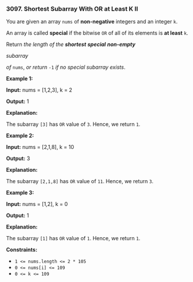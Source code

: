 ### 3097\. Shortest Subarray With OR at Least K II

You are given an array `nums` of **non-negative** integers and an integer `k`.

An array is called **special** if the bitwise `OR` of all of its elements is **at least** `k`.

Return _the length of the **shortest** **special** **non-empty**_

_subarray_

_of_ `nums`, _or return_ `-1` _if no special subarray exists_.

**Example 1:**

**Input:** nums = \[1,2,3\], k = 2

**Output:** 1

**Explanation:**

The subarray `[3]` has `OR` value of `3`. Hence, we return `1`.

**Example 2:**

**Input:** nums = \[2,1,8\], k = 10

**Output:** 3

**Explanation:**

The subarray `[2,1,8]` has `OR` value of `11`. Hence, we return `3`.

**Example 3:**

**Input:** nums = \[1,2\], k = 0

**Output:** 1

**Explanation:**

The subarray `[1]` has `OR` value of `1`. Hence, we return `1`.

**Constraints:**

*   `1 <= nums.length <= 2 * 105`
*   `0 <= nums[i] <= 109`
*   `0 <= k <= 109`
